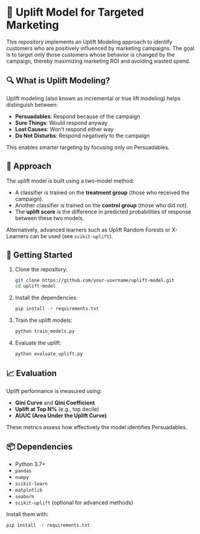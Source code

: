 # 🎯 Uplift Model for Targeted Marketing

This repository implements an Uplift Modeling approach to identify customers who are positively influenced by marketing campaigns. The goal is to target only those customers whose behavior is changed by the campaign, thereby maximizing marketing ROI and avoiding wasted spend.

## 🔍 What is Uplift Modeling?

Uplift modeling (also known as incremental or true lift modeling) helps distinguish between:

- **Persuadables**: Respond because of the campaign
- **Sure Things**: Would respond anyway
- **Lost Causes**: Won’t respond either way
- **Do Not Disturbs**: Respond negatively to the campaign

This enables smarter targeting by focusing only on Persuadables.

## 🧠 Approach

The uplift model is built using a two-model method:

- A classifier is trained on the **treatment group** (those who received the campaign).
- Another classifier is trained on the **control group** (those who did not).
- The **uplift score** is the difference in predicted probabilities of response between these two models.

Alternatively, advanced learners such as Uplift Random Forests or X-Learners can be used (see `scikit-uplift`).

## 🚀 Getting Started

1. Clone the repository:

    ```bash
    git clone https://github.com/your-username/uplift-model.git
    cd uplift-model
    ```

2. Install the dependencies:

    ```bash
    pip install -r requirements.txt
    ```

3. Train the uplift models:

    ```bash
    python train_models.py
    ```

4. Evaluate the uplift:

    ```bash
    python evaluate_uplift.py
    ```

## 📈 Evaluation

Uplift performance is measured using:

- **Qini Curve** and **Qini Coefficient**
- **Uplift at Top N%** (e.g., top decile)
- **AUUC (Area Under the Uplift Curve)**

These metrics assess how effectively the model identifies Persuadables.

## 📦 Dependencies

- Python 3.7+
- `pandas`
- `numpy`
- `scikit-learn`
- `matplotlib`
- `seaborn`
- `scikit-uplift` (optional for advanced methods)

Install them with:

```bash
pip install -r requirements.txt
